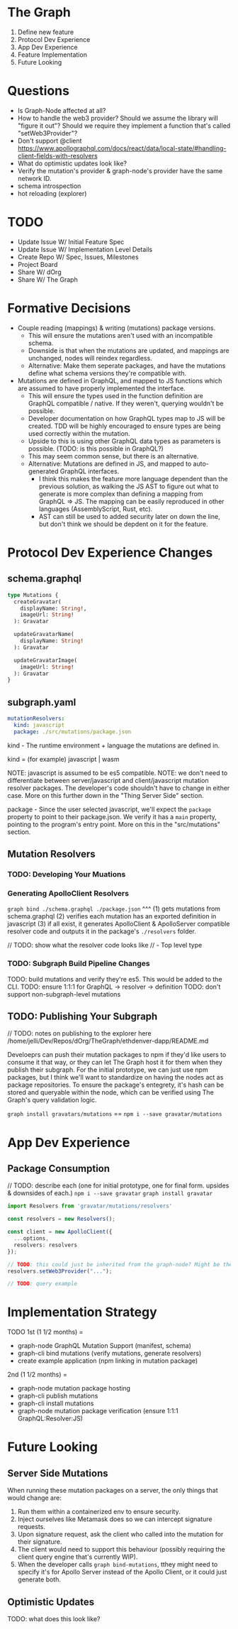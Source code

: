 # The Graph
1. Define new feature
2. Protocol Dev Experience
3. App Dev Experience
4. Feature Implementation
5. Future Looking

# Questions
* Is Graph-Node affected at all?
* How to handle the web3 provider? Should we assume the library will "figure it out"? Should we require they implement a function that's called "setWeb3Provider"?
* Don't support @client https://www.apollographql.com/docs/react/data/local-state/#handling-client-fields-with-resolvers
* What do optimistic updates look like?
* Verify the mutation's provider & graph-node's provider have the same network ID.
* schema introspection
* hot reloading (explorer)

# TODO
* Update Issue W/ Initial Feature Spec
* Update Issue W/ Implementation Level Details
* Create Repo W/ Spec, Issues, Milestones
* Project Board
* Share W/ dOrg
* Share W/ The Graph

# Formative Decisions
* Couple reading (mappings) & writing (mutations) package versions.
  * This will ensure the mutations aren't used with an incompatible schema.
  * Downside is that when the mutations are updated, and mappings are unchanged, nodes will reindex regardless.
  * Alternative: Make them seperate packages, and have the mutations define what schema versions they're compatible with.
* Mutations are defined in GraphQL, and mapped to JS functions which are assumed to have properly implemented the interface.
  * This will ensure the types used in the function definition are GraphQL compatible / native. If they weren't, querying wouldn't be possible.
  * Developer documentation on how GraphQL types map to JS will be created. TDD will be highly encouraged to ensure types are being used correctly within the mutation.
  * Upside to this is using other GraphQL data types as parameters is possible. (TODO: is this possible in GraphQL?)
  * This may seem common sense, but there is an alternative.
  * Alternative: Mutations are defined in JS, and mapped to auto-generated GraphQL interfaces.
    * I think this makes the feature more language dependent than the previous solution, as walking the JS AST to figure out what to generate is more complex than defining a mapping from GraphQL => JS. The mapping can be easily reproduced in other languages (AssemblyScript, Rust, etc).
    * AST can still be used to added security later on down the line, but don't think we should be depdent on it for the feature.

# Protocol Dev Experience Changes
## schema.graphql
```graphql
type Mutations {
  createGravatar(
    displayName: String!,
    imageUrl: String!
  ): Gravatar

  updateGravatarName(
    displayName: String!
  ): Gravatar

  updateGravatarImage(
    imageUrl: String!
  ): Gravatar
}
```

## subgraph.yaml
```yaml
mutationResolvers:
  kind: javascript
  package: ./src/mutations/package.json
```
kind - The runtime environment + language the mutations are defined in.

kind = (for example)
    javascript |
    wasm

NOTE: javascript is assumed to be es5 compatible.
NOTE: we don't need to differentiate between server/javascript and client/javascript mutation resolver packages. The developer's code shouldn't have to change in either case. More on this further down in the "Thing Server Side" section.

package - Since the user selected javascript, we'll expect the `package` property to point to their package.json. We verify it has a `main` property, pointing to the program's entry point. More on this in the "src/mutations" section.

## Mutation Resolvers
### TODO: Developing Your Muations

### Generating ApolloClient Resolvers
`graph bind ./schema.graphql ./package.json`
^^^ (1) gets mutations from schema.graphql (2) verifies each mutation has an exported definition in javascript (3) if all exist, it generates ApolloClient & ApolloServer compatible resolver code and outputs it in the package's `./resolvers` folder.

// TODO: show what the resolver code looks like
// - Top level type

### TODO: Subgraph Build Pipeline Changes
TODO: build mutations and verify they're es5. This would be added to the CLI.
TODO: ensure 1:1:1 for GraphQL -> resolver -> definition
TODO: don't support non-subgraph-level mutations

## TODO: Publishing Your Subgraph
// TODO: notes on publishing to the explorer here
/home/jelli/Dev/Repos/dOrg/TheGraph/ethdenver-dapp/README.md

Develoeprs can push their mutation packages to npm if they'd like users to consume it that way, or they can let The Graph host it for them when they publish their subgraph. For the initial prototype, we can just use npm packages, but I think we'll want to standardize on having the nodes act as package repositories. To ensure the package's entegrety, it's hash can be stored and queryable within the node, which can be verified using The Graph's query validation logic.

`graph install gravatars/mutations` == `npm i --save gravatar/mutations`

# App Dev Experience
## Package Consumption
// TODO: describe each (one for initial prototype, one for final form. upsides & downsides of each.)
`npm i --save gravatar`
`graph install gravatar`

```Typescript
import Resolvers from 'gravatar/mutations/resolvers'

const resolvers = new Resolvers();

const client = new ApolloClient({
  ...options,
  resolvers: resolvers
});

// TODO: this could just be inherited from the graph-node? Might be the reason to use the query engine? If this method is used, we'd want to have checking code to make sure this node has the same network ID as the graph-node's connection.
resolvers.setWeb3Provider("...");

// TODO: query example
```

# Implementation Strategy
TODO
1st (1 1/2 months) =
* graph-node GraphQL Mutation Support (manifest, schema)
* graph-cli bind mutations (verify mutations, generate resolvers)
* create example application (npm linking in mutation package)

2nd (1 1/2 months) =
* graph-node mutation package hosting
* graph-cli publish mutations
* graph-cli install mutations
* graph-node mutation package verification (ensure 1:1:1 GraphQL:Resolver:JS)

# Future Looking
## Server Side Mutations
When running these mutation packages on a server, the only things that would change are:
1. Run them within a containerized env to ensure security.
2. Inject ourselves like Metamask does so we can intercept signature requests.
3. Upon signature request, ask the client who called into the mutation for their signature.
4. The client would need to support this behaviour (possibly requiring the client query engine that's currently WIP).
5. When the developer calls `graph bind-mutations`, tthey might need to specify it's for Apollo Server instead of the Apollo Client, or it could just generate both.

## Optimistic Updates
TODO: what does this look like?
